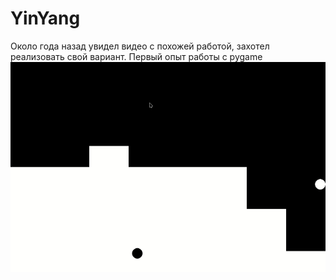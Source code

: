 # YinYang
Около года назад увидел видео с похожей работой, захотел реализовать свой вариант. Первый опыт работы с pygame
![demo](demo.gif)
